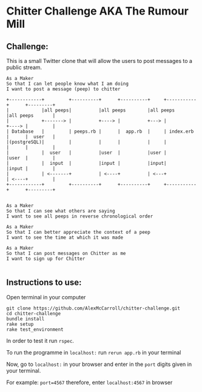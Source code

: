 Chitter Challenge AKA The Rumour Mill
=================
## Challenge:

This is a small Twitter clone that will allow the users to post messages to a public stream.
```
As a Maker
So that I can let people know what I am doing  
I want to post a message (peep) to chitter

+------------+         +----------+      +----------+     +-----------+      +---------+
|            |all peeps|          |all peeps        |all peeps        |all peeps       |
|            +-------> |          +----> |          +---> |           +----> |         |
| Database   |         | peeps.rb |      |  app.rb  |     | index.erb |      |  user   |
|(postgreSQL)|         |          |      |          |     |           |      |         |
|            |  user   |          |user  |          |user |           |user  |         |
|            |  input  |          |input |          |input|           |input |         |
|            | <-------+          | <----+          | <---+           | <----+         |
+------------+         +----------+      +----------+     +-----------+      +---------+


As a Maker
So that I can see what others are saying  
I want to see all peeps in reverse chronological order

As a Maker
So that I can better appreciate the context of a peep
I want to see the time at which it was made

As a Maker
So that I can post messages on Chitter as me
I want to sign up for Chitter


```

## Instructions to use:
Open terminal in your computer
```
git clone https://github.com/AlexMcCarroll/chitter-challenge.git
cd chitter-challenge
bundle install
rake setup
rake test_environment
```
In order to test it run ```rspec```.

To run the programme in ```localhost:``` run ```rerun app.rb``` in your terminal

Now, go to ```localhost:``` in your browser and enter in the ```port``` digits
given in your terminal.

For example: ```port=4567``` therefore, enter ```localhost:4567``` in browser
